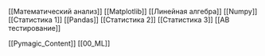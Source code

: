[[Математический анализ]]
[[Matplotlib]]
[[Линейная алгебра]]
[[Numpy]]
[[Статистика 1]]
[[Pandas]]
[[Статистика 2]]
[[Статистика 3]]
[[AB тестирование]]




[[Pymagic_Content]]  [[00_ML]] 